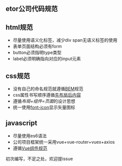 <article>
  <h1>etor公司代码规范</h1>
  <section>
    <h2>html规范</h2>
    <ul>
      <li>尽量使用语义化标签，减少div span无语义标签的使用</li>
      <li>表单页面结构必须有form</li> 
      <li>button必须指明type类型</li>
      <li>label必须明确指向对应的input元素</li>
    </ul>
  </section>
  <section>
    <h2>css规范</h2>
    <ul>
      <li>没有自己的命名规范就遵循<a href="https://github.com/Tencent/tmt-workflow/wiki/⒛-%5B规范%5D--CSS-BEM-书写规范">BEM</a>规范</li>
      <li>css属性书写顺序遵循<a href="https://github.com/doyoe/html-css-guide#user-content-13属性书写顺序">先布局后内容</a></li> 
      <li>遵循<em>布局+组件=页面</em>的设计思想</li>
      <li>统一使用<a href="https://icomoon.io/">font-icon</a>显示矢量图标</li>
    </ul>
  </section>
  <section>
    <h2>javascript</h2>
    <ul>
      <li>尽量使用es6语法</li>
      <li>公司项目框架统一采用vue+vue-router+vuex+axios</li>
      <li>遵循<a href="https://pablohpsilva.github.io/vuejs-component-style-guide/#/">Vue组件规范</a></li>
    </ul>
  </section>
  <p>初次编写，不足之处，欢迎提issue</p>
</article> 
